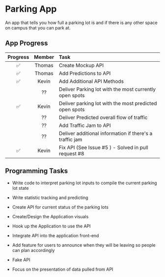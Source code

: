 # Parking App

An app that tells you how full a parking lot is and if there is any other space on campus that you can park at.

## App Progress

| Progress | Member | Task |
| :--: | :--: | :-- |
| ✅ | Thomas | Create Mockup API
| ✅ | Thomas | Add Predictions to API
| ✅ | Kevin | Add Additional API Methods
|  | ?? | Deliver Parking lot with the most currently open spots
| ✅ | Kevin | Deliver parking lot with the most predicted open spots
|  | ?? | Deliver Predicted overall flow of traffic
|  | ?? | Add Traffic Jam to API
|  | ?? | Deliver additional information if there's a traffic jam
| ✅ | Kevin | Fix API (See Issue #5 ) - Solved in pull request #8

## Programming Tasks

- Write code to interpret parking lot inputs to compile the current parking lot state
- Write statistic tracking and predicting
- Create API for current status of the parking lots
- Create/Design the Application visuals
- Hook up the Application to use the API
- Integrate API into the application front-end
- Add feature for users to announce when they will be leaving so people can plan accordingly

- Fake API
- Focus on the presentation of data pulled from API
